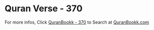 # Quran Verse - 370 

For more infos, Click [QuranBookk - 370](https://www.quranbookk.com/quran/search?q=370) to Search at [QuranBookk.com](http://quranbookk.com/)